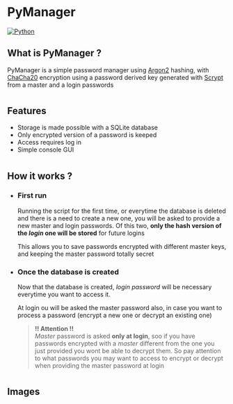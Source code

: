 # PyManager

[![Python](https://www.python.org/static/community_logos/python-powered-w-100x40.png)](https://www.python.org/)

## What is PyManager ?

 PyManager is a simple password manager using [Argon2](https://pypi.org/project/argon2-cffi/) hashing, with [ChaCha20](https://pycryptodome.readthedocs.io/en/latest/src/cipher/chacha20.html) encryption using a password derived key generated with [Scrypt](https://cryptobook.nakov.com/mac-and-key-derivation/scrypt) from a master and a login passwords 
 
#
## Features
 - Storage is made possible with a SQLite database
 - Only encrypted version of a password is keeped
 - Access requires log in
 - Simple console GUI

#
## How it works ?

- ### First run

    Running the script for the first time, or everytime the database is deleted and there is a need to create a new one, you will be asked to provide a new master and login passwords. Of this two, **only the hash version of the *login* one will be stored** for future logins

    This allows you to save passwords encrypted with different master keys, and keeping the master password totally secret

- ### Once the database is created
    
    Now that the database is created, *login password* will be necessary everytime you want to access it.

    At login ou will be asked the master password also, in case you want to process a password (encrypt a new one or decrypt an existing one)
    
    > **!! Attention !!**  
    > *Master* password is asked **only at login**, soo if you have passwords encrypted with a *master* different from the one you just provided you wont be able to decrypt them. So pay attention to what passwords you may want to access to encrypt or decrypt when providing the master password at login

#
## Images


